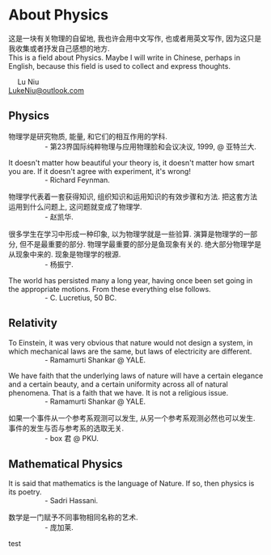 # About Physics

这是一块有关物理的自留地, 我也许会用中文写作, 也或者用英文写作, 因为这只是我收集或者抒发自己感想的地方.  
This is a field about Physics. Maybe I will write in Chinese, perhaps in English, because this field is used to collect and express thoughts.  

&emsp; Lu Niu  
LukeNiu@outlook.com

## Physics

物理学是研究物质, 能量, 和它们的相互作用的学科.  
&emsp; &emsp; &emsp; &emsp; - 第23界国际纯粹物理与应用物理脸和会议决议, 1999, @ 亚特兰大.

It doesn't matter how beautiful your theory is, it doesn't matter how smart you are. If it doesn't agree with experiment, it's wrong!  
&emsp; &emsp; &emsp; &emsp; - Richard Feynman.


物理学代表着一套获得知识, 组织知识和运用知识的有效步骤和方法. 把这套方法运用到什么问题上, 这问题就变成了物理学.  
&emsp; &emsp; &emsp; &emsp; - 赵凯华.

很多学生在学习中形成一种印象, 以为物理学就是一些验算. 演算是物理学的一部分, 但不是最重要的部分. 物理学最重要的部分是鱼现象有关的. 绝大部分物理学是从现象中来的. 现象是物理学的根源.  
&emsp; &emsp; &emsp; &emsp; - 杨振宁.

The world has persisted many a long year, having once been set going in the appropriate motions. From these everything else follows.  
&emsp; &emsp; &emsp; &emsp; - C. Lucretius, 50 BC.

## Relativity

To Einstein, it was very obvious that nature would not design a system, in which mechanical laws are the same, but laws of electricity are different.  
&emsp; &emsp; &emsp; &emsp; - Ramamurti Shankar @ YALE.

We have faith that the underlying laws of nature will have a certain elegance and a certain beauty, and a certain uniformity across all of natural phenomena. That is a faith that we have. It is not a religious issue.  
&emsp; &emsp; &emsp; &emsp; - Ramamurti Shankar @ YALE.

如果一个事件从一个参考系观测可以发生, 从另一个参考系观测必然也可以发生. 事件的发生与否与参考系的选取无关.  
&emsp; &emsp; &emsp; &emsp; - box 君 @ PKU.

## Mathematical Physics

It is said that mathematics is the language of Nature. If so, then physics is its poetry.  
&emsp; &emsp; &emsp; &emsp; - Sadri Hassani.

数学是一门赋予不同事物相同名称的艺术.  
&emsp; &emsp; &emsp; &emsp; - 庞加莱.

test